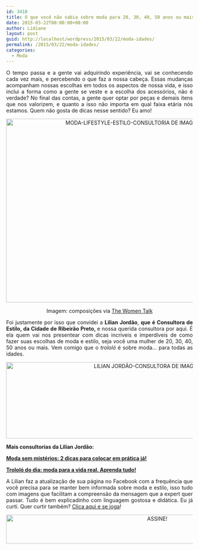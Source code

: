```yaml
---
id: 3418
title: O que você não sabia sobre moda para 20, 30, 40, 50 anos ou mais!
date: 2015-03-22T00:00:00+00:00
author: Lidiane
layout: post
guid: http://localhost/wordpress/2015/03/22/moda-idades/
permalink: /2015/03/22/moda-idades/
categories:
  - Moda
---
```

<p align="justify">
  O tempo passa e a gente vai adquirindo experiência, vai se conhecendo cada vez mais, e percebendo o que faz a nossa cabeça. Essas mudanças acompanham nossas escolhas em todos os aspectos de nossa vida, e isso inclui a forma como a gente se veste e a escolha dos acessórios, não é verdade? No final das contas, a gente quer optar por peças e demais itens que nos valorizem, e quanto a isso não importa em qual faixa etária nós estamos. Quem não gosta de dicas nesse sentido? Eu amo!
</p>

<p align="center">
  <a href="http://www.trololodemulher.com.br/blog/wp-content/uploads/2015/03/MODA-LIFESTYLE-ESTILO-CONSULTORIA-DE-IMAGEM-IMAGEM-PESSOAL.png"><img class="alignnone size-full wp-image-10898" src="http://www.trololodemulher.com.br/blog/wp-content/uploads/2015/03/MODA-LIFESTYLE-ESTILO-CONSULTORIA-DE-IMAGEM-IMAGEM-PESSOAL.png" alt="MODA-LIFESTYLE-ESTILO-CONSULTORIA DE IMAGEM-IMAGEM PESSOAL" width="800" height="496" /></a>
</p>

<p align="center">
  Imagem: composições via <a href="http://www.thewomentalk.com/" target="_blank">The Women Talk</a>
</p>

<p align="justify">
  Foi justamente por isso que convidei a <strong>Lilian Jordão</strong>, <strong>que é Consultora de Estilo, da Cidade de Ribeirão Preto, </strong>e nossa querida consultora por aqui. É ela quem vai nos presentear com dicas incríveis e imperdíveis de como fazer suas escolhas de moda e estilo, seja você uma mulher de 20, 30, 40, 50 anos ou mais. Vem comigo que o <em>trololó</em> é sobre moda… para todas as idades.
</p>

<p align="center">
</p>

<p align="center">
  <a href="http://www.trololodemulher.com.br/blog/wp-content/uploads/2014/09/LILIAN-JORDÃO-CONSULTORA-DE-IMAGEM-ESTILO.png"><img class="alignnone size-full wp-image-10388" src="http://www.trololodemulher.com.br/blog/wp-content/uploads/2014/09/LILIAN-JORDÃO-CONSULTORA-DE-IMAGEM-ESTILO.png" alt="LILIAN JORDÃO-CONSULTORA DE IMAGEM ESTILO" width="800" height="206" /></a>
</p>

<p align="justify">
  <strong>Mais consultorias da Lilian Jordão:</strong>
</p>

<p align="justify">
  <a href="http://www.trololodemulher.com.br/2015/01/26/moda-dica-pratica/" target="_blank"><strong>Moda sem mistérios: 2 dicas para colocar em prática já!</strong></a>
</p>

<p align="justify">
  <a href="http://www.trololodemulher.com.br/2014/10/06/moda-vida-real/" target="_blank"><strong>Trololó do dia: moda para a vida real. Aprenda tudo!</strong></a>
</p>

<p align="justify">
  A Lilian faz a atualização de sua página no Facebook com a frequência que você precisa para se manter bem informada sobre moda e estilo, isso tudo com imagens que facilitam a compreensão da mensagem que a expert quer passar. Tudo é bem explicadinho com linguagem gostosa e didática. Eu já curti. Quer curtir também? <a href="https://www.facebook.com/lilianjordao82/timeline" target="_blank">Clica aqui e se joga</a>!
</p>

<p align="center">
  <a href="http://feedburner.google.com/fb/a/mailverify?uri=blogbichafemea&loc=pt_BR" target="_blank"><img class="alignnone size-full wp-image-10439" src="http://www.trololodemulher.com.br/blog/wp-content/uploads/2014/09/ASSINE.png" alt="ASSINE!" width="800" height="78" /></a>
</p>

<p align="justify">